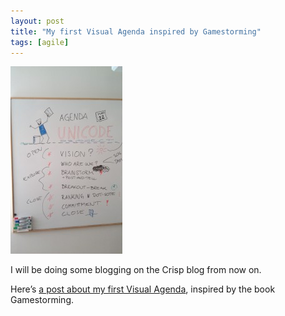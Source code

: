 ```yaml
---
layout: post
title: "My first Visual Agenda inspired by Gamestorming"
tags: [agile]
---
```

<!--more-->

![Visual Agenda by Max Wenzin](/images/gamestorming-visual-agenda-by-max-wenzin-179x300.jpg)

I will be doing some blogging on the Crisp blog from now on.

Here’s [a post about my first Visual Agenda](http://blog.crisp.se/2012/03/22/maxwenzin/my-first-visual-agenda), inspired by the book Gamestorming.